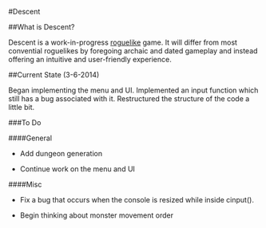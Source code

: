 #Descent

##What is Descent?

Descent is a work-in-progress [roguelike](http://en.wikipedia.org/wiki/Roguelike) game. It will differ from most convential roguelikes by foregoing archaic and dated gameplay and instead offering an intuitive and user-friendly experience.

##Current State (3-6-2014)

Began implementing the menu and UI. Implemented an input function which still has a bug associated with it. Restructured the structure of the code a little bit.

###To Do

####General

- Add dungeon generation

- Continue work on the menu and UI

####Misc

- Fix a bug that occurs when the console is resized while inside cinput().

- Begin thinking about monster movement order